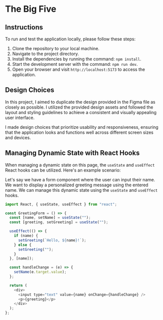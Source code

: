 # The Big Five

## Instructions

To run and test the application locally, please follow these steps:

1. Clone the repository to your local machine.
2. Navigate to the project directory.
3. Install the dependencies by running the command: `npm install`.
4. Start the development server with the command: `npm run dev`.
5. Open your browser and visit `http://localhost:5173` to access the application.

## Design Choices

In this project, I aimed to duplicate the design provided in the Figma file as closely as possible. I utilized the provided design assets and followed the layout and styling guidelines to achieve a consistent and visually appealing user interface.

I made design choices that prioritize usability and responsiveness, ensuring that the application looks and functions well across different screen sizes and devices.

## Managing Dynamic State with React Hooks

When managing a dynamic state on this page, the `useState` and `useEffect` React hooks can be utilized. Here's an example scenario:

Let's say we have a form component where the user can input their name. We want to display a personalized greeting message using the entered name. We can manage this dynamic state using the `useState` and `useEffect` hooks.

```javascript
import React, { useState, useEffect } from "react";

const GreetingForm = () => {
  const [name, setName] = useState("");
  const [greeting, setGreeting] = useState("");

  useEffect(() => {
    if (name) {
      setGreeting(`Hello, ${name}!`);
    } else {
      setGreeting("");
    }
  }, [name]);

  const handleChange = (e) => {
    setName(e.target.value);
  };

  return (
    <div>
      <input type="text" value={name} onChange={handleChange} />
      <p>{greeting}</p>
    </div>
  );
};
```
